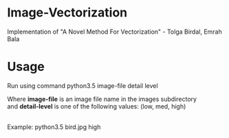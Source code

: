 # Image-Vectorization
Implementation of "A Novel Method For Vectorization" - Tolga Birdal, Emrah Bala 

# Usage
Run using command python3.5 image-file detail level<br/>

Where **image-file** is an image file name in the images subdirectory<br/>
and **detail-level** is one of the following values: (low, med, high)<br/><br/>

Example: python3.5 bird.jpg high

